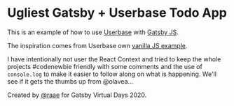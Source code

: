 # Ugliest Gatsby + Userbase Todo App

This is an example of how to use
[Userbase](https://userbase.com/)
with [Gatsby JS](https://www.gatsbyjs.org/).

The inspiration comes from Userbase own [vanilla JS example](https://github.com/encrypted-dev/userbase-samples/blob/master/ugliest-todo/index.html).

I have intentionally not user the React Context and tried to keep the whole projects #codenewbie friendly with some comments and the use of `console.log` to make it easier to follow along on what is happening. We'll see if it gets the thumbs up from @olavea...

Created by [@raae](https://twitter.com/raae) for Gatsby Virtual
Days 2020.
